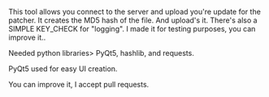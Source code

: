 This tool allows you connect to the server and upload you're update for the patcher. It creates the MD5 hash of the file. And upload's it. There's also a SIMPLE KEY_CHECK for "logging". I made it for testing purposes, you can improve it..

Needed python libraries> PyQt5, hashlib, and requests.

PyQt5 used for easy UI creation.

You can improve it, I accept pull requests.